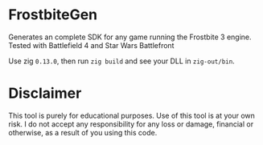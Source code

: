 # FrostbiteGen
Generates an complete SDK for any game running the Frostbite 3 engine. Tested with Battlefield 4 and Star Wars Battlefront

Use zig `0.13.0`, then run `zig build` and see your DLL in `zig-out/bin`.

# Disclaimer
This tool is purely for educational purposes. Use of this tool is at your own risk. I do not accept any responsibility for any loss or damage, financial or otherwise, as a result of you using this code.
